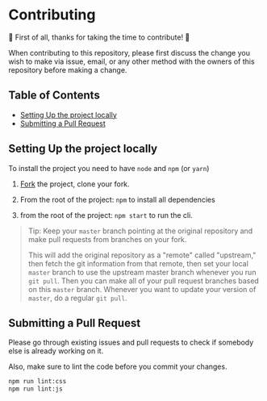 # Contributing

🎉 First of all, thanks for taking the time to contribute! 🎉

When contributing to this repository, please first discuss the change you wish to make via issue, email, or any other method with the owners of this repository before making a change.

## Table of Contents

- [Setting Up the project locally](#setting-up-the-project-locally)
- [Submitting a Pull Request](#submitting-a-pull-request)

## Setting Up the project locally

To install the project you need to have `node` and `npm` (or `yarn`)

1.  [Fork](https://help.github.com/articles/fork-a-repo/) the project, clone
    your fork.

2.  From the root of the project: `npm` to install all dependencies

3.  from the root of the project: `npm start` to run the cli.

> Tip: Keep your `master` branch pointing at the original repository and make
> pull requests from branches on your fork. 
>
> This will add the original repository as a "remote" called "upstream," then
> fetch the git information from that remote, then set your local `master`
> branch to use the upstream master branch whenever you run `git pull`. Then you
> can make all of your pull request branches based on this `master` branch.
> Whenever you want to update your version of `master`, do a regular `git pull`.

## Submitting a Pull Request

Please go through existing issues and pull requests to check if somebody else is already working on it.

Also, make sure to lint the code before you commit your
changes.

```sh
npm run lint:css
npm run lint:js
```
